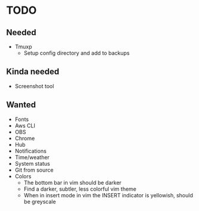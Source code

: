 # TODO

## Needed

* Tmuxp
  * Setup config directory and add to backups

## Kinda needed

* Screenshot tool

## Wanted

* Fonts
* Aws CLI
* OBS
* Chrome
* Hub
* Notifications
* Time/weather
* System status
* Git from source
* Colors
  * The bottom bar in vim should be darker
  * Find a darker, subtler, less colorful vim theme
  * When in insert mode in vim the INSERT indicator is yellowish, should be greyscale

